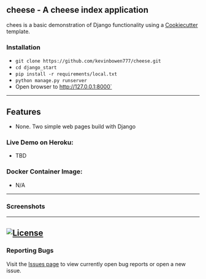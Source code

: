 ## cheese - A cheese index application

chees is a basic demonstration of Django functionality using a [Cookiecutter](https://github.com/feldroy/django-crash-starter) template.

### Installation
 - `git clone https://github.com/kevinbowen777/cheese.git`
 - `cd django_start`
 - `pip install -r requirements/local.txt`
 - `python manage.py runserver`
 - Open browser to http://127.0.0.1:8000`


---
## Features
 - None. Two simple web pages build with Django

### Live Demo on Heroku:
 - TBD
### Docker Container Image:

 - N/A
---
### Screenshots


---
[![License](https://img.shields.io/badge/license-MIT-green)](https://github.com/kevinbowen777/cheese/blob/master/LICENSE)
---
### Reporting Bugs

   Visit the [Issues page](https://github.com/kevinbowen777/cheese/issues)
      to view currently open bug reports or open a new issue.
